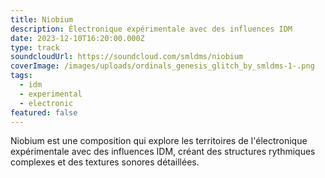 ```yaml
---
title: Niobium
description: Électronique expérimentale avec des influences IDM
date: 2023-12-10T16:20:00.000Z
type: track
soundcloudUrl: https://soundcloud.com/smldms/niobium
coverImage: /images/uploads/ordinals_genesis_glitch_by_smldms-1-.png
tags:
  - idm
  - experimental
  - electronic
featured: false
---
```

Niobium est une composition qui explore les territoires de l'électronique expérimentale avec des influences IDM, créant des structures rythmiques complexes et des textures sonores détaillées.
